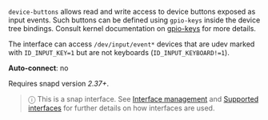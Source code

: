 `device-buttons` allows read and write access to device buttons exposed as input events. Such buttons can be defined using `gpio-keys` inside the device tree bindings. Consult kernel documentation on [gpio-keys](https://www.kernel.org/doc/Documentation/devicetree/bindings/input/gpio-keys.txt) for more details.

The interface can access `/dev/input/event*` devices that are udev marked with `ID_INPUT_KEY=1` but are not keyboards (`ID_INPUT_KEYBOARD!=1`).

**Auto-connect**: no

Requires snapd version _2.37+_.

> ⓘ  This is a snap interface. See [Interface management](/t/interface-management/6154) and [Supported interfaces](/t/supported-interfaces/7744) for further details on how interfaces are used.